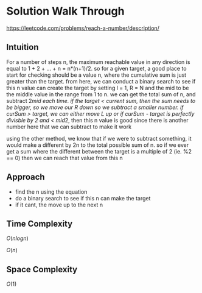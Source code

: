 # Solution Walk Through
https://leetcode.com/problems/reach-a-number/description/

## Intuition
For a number of steps n, the maximum reachable value in any direction is equal to 1 + 2 + ... + n = n*(n+1)/2. so for a given target, a good place to start for checking should be a value n, where the cumulative sum is just greater than the target.
from here, we can conduct a binary search to see if this n value can create the target by setting l = 1, R = N and the mid to be the middle value in the range from 1 to n. we can get the total sum of n, and subtract 2*mid each time.
if the target < current sum, then the sum needs to be bigger, so we move our R down so we subtract a smaller number. if curSum > target, we can either move L up or if curSum - target is perfectly divisble by 2 and < mid*2, then this n value is good since
there is another number here that we can subtract to make it work


using the other method, we know that if we were to subtract something, it would make a different by 2n to the total possible sum of n. so if we ever get a sum where the different between the target is a multiple of 2 (ie. %2 == 0) then we can reach that value from this n


## Approach
- find the n using the equation
- do a binary search to see if this n can make the target
- if it cant, the move up to the next n

## Time Complexity
$O(nlogn)$

$O(n)$


## Space Complexity
$O(1)$



